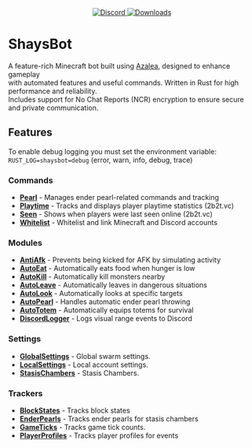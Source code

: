 <div align="center">
  <a href="https://discord.shaybox.com">
    <img alt="Discord" src="https://img.shields.io/discord/824865729445888041?color=404eed&label=Discord&logo=Discord&logoColor=FFFFFF">
  </a>
  <a href="https://github.com/shaybox/shaysbot/releases/latest">
    <img alt="Downloads" src="https://img.shields.io/github/downloads/shaybox/shaysbot/total?color=3fb950&label=Downloads&logo=github&logoColor=FFFFFF">
  </a>
</div>

# ShaysBot

A feature-rich Minecraft bot built using [Azalea](https://github.com/azalea-rs/azalea), designed to enhance gameplay  
with automated features and useful commands. Written in Rust for high performance and reliability.  
Includes support for No Chat Reports (NCR) encryption to ensure secure and private communication.

## Features

To enable debug logging you must set the environment variable:  
`RUST_LOG=shaysbot=debug` (error, warn, info, debug, trace)

### Commands

- [**Pearl**](src/commands/pearl.rs) - Manages ender pearl-related commands and tracking
- [**Playtime**](src/commands/playtime.rs) - Tracks and displays player playtime statistics (2b2t.vc)
- [**Seen**](src/commands/seen.rs) - Shows when players were last seen online (2b2t.vc)
- [**Whitelist**](src/commands/whitelist.rs) - Whitelist and link Minecraft and Discord accounts

### Modules

- [**AntiAfk**](src/modules/anti_afk.rs) - Prevents being kicked for AFK by simulating activity
- [**AutoEat**](src/modules/auto_eat.rs) - Automatically eats food when hunger is low
- [**AutoKill**](src/modules/auto_kill.rs) - Automatically kill monsters nearby
- [**AutoLeave**](src/modules/auto_leave.rs) - Automatically leaves in dangerous situations
- [**AutoLook**](src/modules/auto_look.rs) - Automatically looks at specific targets
- [**AutoPearl**](src/modules/auto_pearl.rs) - Handles automatic ender pearl throwing
- [**AutoTotem**](src/modules/auto_totem.rs) - Automatically equips totems for survival
- [**DiscordLogger**](src/modules/discord_logger.rs) - Logs visual range events to Discord

### Settings

- [**GlobalSettings**](src/settings/global.rs) - Global swarm settings.
- [**LocalSettings**](src/settings/local.rs) - Local account settings.
- [**StasisChambers**](src/settings/stasis.rs) - Stasis Chambers.

### Trackers

- [**BlockStates**](src/trackers/block_state.rs) - Tracks block states
- [**EnderPearls**](src/trackers/ender_pearl.rs) - Tracks ender pearls for stasis chambers
- [**GameTicks**](src/trackers/game_tick.rs) - Tracks game tick counts.
- [**PlayerProfiles**](src/trackers/player_profile.rs) - Tracks player profiles for events

